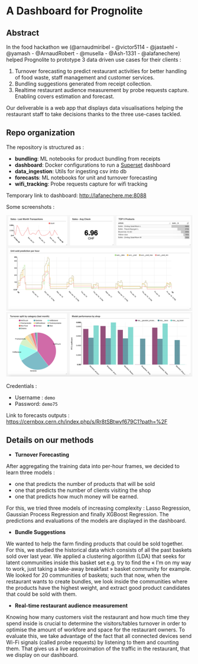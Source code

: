 # A Dashboard for Prognolite

## Abstract

In the food hackathon we (@arnaudmiribel - @victor5114 - @jastaehl - @yamash - @ArnaudRobert - @musella - @Ash-1331 - @alafanechere)
helped Prognolite to prototype 3 data driven use cases for their clients :
1. Turnover forecasting to predict restaurant activities for better handling of food waste, staff management and customer services.
2. Bundling suggestions generated from receipt collection.
3. Realtime restaurant audience measurement by probe requests capture. Enabling covers estimation and forecast.

Our deliverable is a web app that displays data visualisations helping the restaurant staff to take decisions thanks to the three use-cases tackled.

## Repo organization

The repository is structured as :
* **bundling**: ML notebooks for product bundling from receipts
* **dashboard**: Docker configurations to run a [Superset](https://github.com/apache/incubator-superset) dashboard
* **data_ingestion**: Utils for ingesting csv into db
* **forecasts**: ML notebooks for unit and turnover forecasting
* **wifi_tracking**: Probe requests capture for wifi tracking

Temporary link to dashboard: http://lafanechere.me:8088

Some screenshots :

<img src="./imgs/dashboard_1.png">
<img src="./imgs/dashboard_2.png">

Credentials :
* Username : `demo`
* Password:  `demo75`

Link to forecasts outputs : https://cernbox.cern.ch/index.php/s/Rr8tSBtwvf679C1?path=%2F

## Details on our methods

* __Turnover Forecasting__

After aggregating the training data into per-hour frames, we decided to learn three models :
- one that predicts the number of products that will be sold
- one that predicts the number of clients visiting the shop
- one that predicts how much money will be earned.

For this, we tried three models of increasing complexity : Lasso Regression, Gaussian Process Regression and finally XGBoost Regression. The predictions and evaluations of the models are displayed in the dashboard.

* __Bundle Suggestions__  

We wanted to help the farm finding products that could be sold together. For this, we studied the historical data which consists of all the past baskets sold over last year.  We applied a clustering algorithm (LDA) that seeks for latent communities inside this basket set e.g. try to find the « I’m on my way to work, just taking a take-away breakfast » basket community for example. We looked for 20 communities of baskets; such that now, when the restaurant wants to create bundles, we look inside the communities where the products have the highest weight, and extract good product candidates that could be sold with them.

* __Real-time restaurant audience measurement__

Knowing how many customers visit the restaurant and how much time they spend inside is crucial to determine the visitors/tables turnover in order to optimise the amount of workfore and space for the restaurant owners. To evaluate this, we take advantage of the fact that all connected devices send Wi-Fi signals (called probe requests) by listening to them and counting them. That gives us a live approximation of the traffic in the restaurant, that we display on our dashboard.
